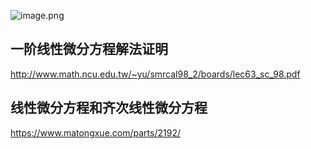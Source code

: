 ![image.png](https://how-to-1258460161.cos.ap-shanghai.myqcloud.com/how-to/20241001160320.webp)

## 一阶线性微分方程解法证明

http://www.math.ncu.edu.tw/~yu/smrcal98_2/boards/lec63_sc_98.pdf

## 线性微分方程和齐次线性微分方程

https://www.matongxue.com/parts/2192/
